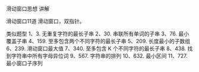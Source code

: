 滑动窗口思想
讲解

滑动窗口11道
滑动窗口，双指针。

类似题型
1、3. 无重复字符的最长子串
2、30. 串联所有单词的子串
3、76. 最小覆盖子串
4、159. 至多包含两个不同字符的最长子串
5、209. 长度最小的子数组
6、239. 滑动窗口最大值
7、340. 至多包含 K 个不同字符的最长子串
8、438. 找到字符串中所有字母异位词
9、567. 字符串的排列
10、632. 最小区间
11、727. 最小窗口子序列
